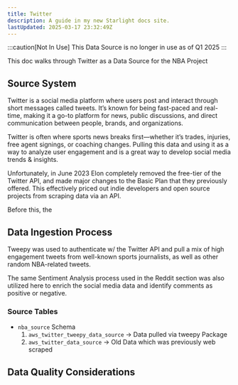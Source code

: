 ```yaml
---
title: Twitter
description: A guide in my new Starlight docs site.
lastUpdated: 2025-03-17 23:32:49Z
---
```


:::caution[Not In Use]
This Data Source is no longer in use as of Q1 2025
:::

This doc walks through Twitter as a Data Source for the NBA Project

## Source System

Twitter is a social media platform where users post and interact through short messages called tweets. It’s known for being fast-paced and real-time, making it a go-to platform for news, public discussions, and direct communication between people, brands, and organizations.

Twitter is often where sports news breaks first—whether it’s trades, injuries, free agent signings, or coaching changes. Pulling this data and using it as a way to analyze user engagement and is a great way to develop social media trends & insights.

Unfortunately, in June 2023 Elon completely removed the free-tier of the Twitter API, and made major changes to the Basic Plan that they previously offered. This effectively priced out indie developers and open source projects from scraping data via an API.

Before this, the 

## Data Ingestion Process

Tweepy was used to authenticate w/ the Twitter API and pull a mix of high engagement tweets from well-known sports journalists, as well as other random NBA-related tweets.

The same Sentiment Analysis process used in the Reddit section was also utilized here to enrich the social media data and identify comments as positive or negative.

### Source Tables

- `nba_source` Schema
    1. `aws_twitter_tweepy_data_source` -> Data pulled via tweepy Package
    2. `aws_twitter_data_source` -> Old Data which was previously web scraped

## Data Quality Considerations
